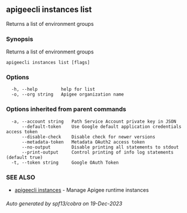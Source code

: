 ## apigeecli instances list

Returns a list of environment groups

### Synopsis

Returns a list of environment groups

```
apigeecli instances list [flags]
```

### Options

```
  -h, --help         help for list
  -o, --org string   Apigee organization name
```

### Options inherited from parent commands

```
  -a, --account string   Path Service Account private key in JSON
      --default-token    Use Google default application credentials access token
      --disable-check    Disable check for newer versions
      --metadata-token   Metadata OAuth2 access token
      --no-output        Disable printing all statements to stdout
      --print-output     Control printing of info log statements (default true)
  -t, --token string     Google OAuth Token
```

### SEE ALSO

* [apigeecli instances](apigeecli_instances.md)	 - Manage Apigee runtime instances

###### Auto generated by spf13/cobra on 19-Dec-2023
